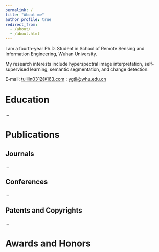 ```yaml
---
permalink: /
title: "About me"
author_profile: true
redirect_from: 
  - /about/
  - /about.html
---
```


I am a fourth-year Ph.D. Student in School of Remote Sensing and Information Engineering, Wuhan University.

My research interests include hyperspectral image interpretation, self-supervised learning, semantic segmentation, and change detection.

E-mail: tulilin0312@163.com ; ygtll@whu.edu.cn

Education
======
...

Publications
======

Journals
------
...

Conferences
------
...

Patents and Copyrights
------
...

Awards and Honors
======


